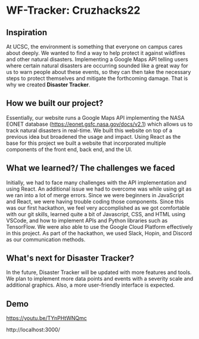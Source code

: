 # WF-Tracker: Cruzhacks22

## Inspiration
At UCSC, the environment is something that everyone on campus cares about deeply. We wanted to find a way to help protect it against wildfires and other natural disasters. Implementing a Google Maps API telling users where certain natural disasters are occurring sounded like a great way for us to warn people about these events, so they can then take the necessary steps to protect themselves and mitigate the forthcoming damage. That is why we created **Disaster Tracker**.

## How we built our project?
Essentially, our website runs a Google Maps API implementing the NASA EONET database (https://eonet.gsfc.nasa.gov/docs/v2.1) which allows us to track natural disasters in real-time. We built this website on top of a previous idea but broadened the usage and impact. Using React as the base for this project we built a website that incorporated multiple components of the front end, back end, and the UI.

## What we learned?/ The challenges we faced
Initially, we had to face many challenges with the API implementation and using React. An additional issue we had to overcome was while using git as we ran into a lot of merge errors. Since we were beginners in JavaScript and React, we were having trouble coding those components. Since this was our first hackathon, we feel very accomplished as we got comfortable with our git skills, learned quite a bit of Javascript, CSS, and HTML using VSCode, and how to implement APIs and Python libraries such as TensorFlow. We were also able to use the Google Cloud Platform effectively in this project. As part of the hackathon, we used Slack, Hopin, and Discord as our communication methods.

## What's next for Disaster Tracker?
In the future, Disaster Tracker will be updated with more features and tools. We plan to implement more data points and events with a severity scale and additional graphics. Also, a more user-friendly interface is expected.

## Demo
https://youtu.be/TYnPHtWNQmc

http://localhost:3000/
